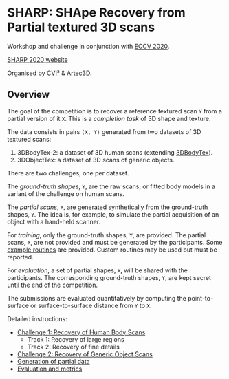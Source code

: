 # SHARP: SHApe Recovery from Partial textured 3D scans

Workshop and challenge in conjunction with
[ECCV 2020](https://eccv2020.eu/workshops/).

[SHARP 2020 website](https://cvi2.uni.lu/sharp2020/)

Organised by [CVI²](https://cvi2.uni.lu) & [Artec3D](https://artec-europe.com).

## Overview

The goal of the competition is to recover a reference textured scan `Y` from a
partial version of it `X`.
This is a *completion task* of 3D shape and texture.

The data consists in pairs `(X, Y)` generated from two datasets of 3D textured
scans:

1. 3DBodyTex-2: a dataset of 3D human scans (extending
   [3DBodyTex](https://cvi2.uni.lu/datasets/)).
2. 3DObjectTex: a dataset of 3D scans of generic objects.

There are two challenges, one per dataset.

The *ground-truth shapes*, `Y`, are the raw scans, or fitted body models in a
variant of the challenge on human scans.

The *partial scans*, `X`, are generated synthetically from the
ground-truth shapes, `Y`.
The idea is, for example, to simulate the partial acquisition of an object with
a hand-held scanner.

For *training*, only the ground-truth shapes, `Y`, are provided.
The partial scans, `X`, are not provided and must be generated by the
participants.
Some [example routines](sharp/preprocess.py) are provided.
Custom routines may be used but must be reported.

For *evaluation*, a set of partial shapes, `X`, will be shared with the
participants.
The corresponding ground-truth shapes, `Y`, are kept secret until the end of
the competition.

The submissions are evaluated quantitatively by computing the point-to-surface
or surface-to-surface distance from `Y` to `X`.

Detailed instructions:

- [Challenge 1: Recovery of Human Body Scans](doc/challenge1.md)
  - Track 1: Recovery of large regions
  - Track 2: Recovery of fine details
- [Challenge 2: Recovery of Generic Object Scans](doc/challenge2.md)
- [Generation of partial data](doc/partial_data.md)
- [Evaluation and metrics]()
